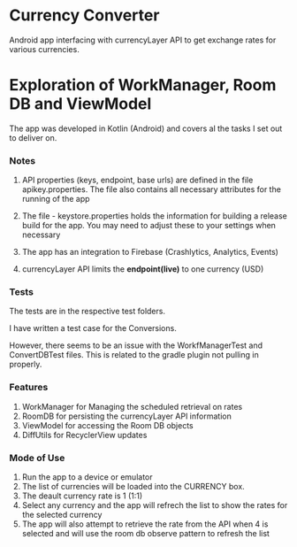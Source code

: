 # Currency Converter
Android app interfacing with currencyLayer API to get exchange rates for various currencies.

# Exploration of WorkManager, Room DB and ViewModel

The app was developed in Kotlin (Android) and covers al the tasks I set out to deliver on.

### Notes

1. API properties (keys, endpoint, base urls) are defined in the file apikey.properties. The file also contains all necessary attributes for the running of the app

2. The file - keystore.properties holds the information for building a release build for the app. You may need to adjust these to your settings when necessary

3. The app has an integration to Firebase (Crashlytics, Analytics, Events)

4. currencyLayer API limits the **endpoint(live)** to one currency (USD)

### Tests
The tests are in the respective test folders. 

I have written a test case for the Conversions.

However, there seems to be an issue with the WorkfManagerTest and ConvertDBTest files. 
This is related to the gradle plugin not pulling in properly.

### Features
1. WorkManager for Managing the scheduled retrieval on rates
2. RoomDB for persisting the currencyLayer API information
3. ViewModel for accessing the Room DB objects
4. DiffUtils for RecyclerView updates

### Mode of Use
1. Run the app to a device or emulator
2. The list of currencies will be loaded into the CURRENCY box.
3. The deault currency rate is 1 (1:1) 
4. Select any currency and the app will refrech the list to show the rates for the selected currency
5. The app will also attempt to retrieve the rate from the API when 4 is selected and will use the room db observe pattern to refresh the list
